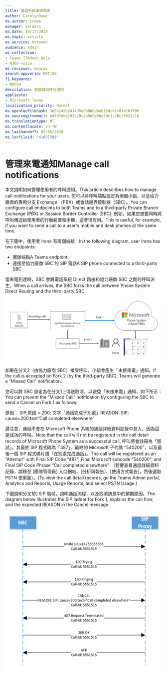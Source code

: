 ```yaml
---
title: 電話系統直接路由
author: CarolynRowe
ms.author: crowe
manager: serdars
ms.date: 10/17/2019
ms.topic: article
ms.service: msteams
audience: admin
ms.collection:
- Teams_ITAdmin_Help
- M365-voice
ms.reviewer: nmurav
search.appverid: MET150
f1.keywords:
- NOCSH
description: 直接路由呼叫通知
appliesto:
- Microsoft Teams
localization_priority: Normal
ms.openlocfilehash: 3d53245d241435e869dbdbeb15dcb1c81e18ff96
ms.sourcegitcommit: ed3d7ebb193229cab9e0e5be3dc1c28c3f622c1b
ms.translationtype: MT
ms.contentlocale: zh-TW
ms.lasthandoff: 02/06/2020
ms.locfileid: "41837593"
---
```

# <a name="manage-call-notifications"></a><span data-ttu-id="7aecb-103">管理來電通知</span><span class="sxs-lookup"><span data-stu-id="7aecb-103">Manage call notifications</span></span>

<span data-ttu-id="7aecb-104">本文說明如何管理使用者的呼叫通知。</span><span class="sxs-lookup"><span data-stu-id="7aecb-104">This article describes how to manage call notifications for your users.</span></span> <span data-ttu-id="7aecb-105">您可以將呼叫端點設定為兩個小組，以及協力廠商的專用分支 Exchange （PBX）或會話邊界控制器（SBC）。</span><span class="sxs-lookup"><span data-stu-id="7aecb-105">You can configure call endpoints to both Teams and to a third-party Private Branch Exchange (PBX) or Session Border Controller (SBC).</span></span>  <span data-ttu-id="7aecb-106">例如，如果您想要同時將呼叫傳送給使用者的行動裝置和手機，這會很有用。</span><span class="sxs-lookup"><span data-stu-id="7aecb-106">This is useful, for example, if you want to send a call to a user's mobile and desk phones at the same time.</span></span>   

<span data-ttu-id="7aecb-107">在下圖中，使用者 Irena 有兩個端點：</span><span class="sxs-lookup"><span data-stu-id="7aecb-107">In the following diagram, user Irena has two endpoints:</span></span>

- <span data-ttu-id="7aecb-108">團隊端點</span><span class="sxs-lookup"><span data-stu-id="7aecb-108">A Teams endpoint</span></span>
- <span data-ttu-id="7aecb-109">連接至協力廠商 SBC 的 SIP 電話</span><span class="sxs-lookup"><span data-stu-id="7aecb-109">A SIP phone connected to a third-party SBC</span></span>

<span data-ttu-id="7aecb-110">當來電到達時，SBC 會將電話系統 Direct 路由和協力廠商 SBC 之間的呼叫派生。</span><span class="sxs-lookup"><span data-stu-id="7aecb-110">When a call arrives, the SBC forks the call between Phone System Direct Routing and the third-party SBC.</span></span>


![顯示分叉團隊端點的圖表](media/direct-routing-call-notification-1.png)

<span data-ttu-id="7aecb-112">如果在分叉2（由協力廠商 SBC）接受呼叫，小組會產生「未接來電」通知。</span><span class="sxs-lookup"><span data-stu-id="7aecb-112">If the call is accepted on Fork 2 (by the third-party SBC), Teams will generate a “Missed Call” notification.</span></span>  

<span data-ttu-id="7aecb-113">您可以將 SBC 設定為在分叉1上傳送取消，以避免「未接來電」通知，如下所示：</span><span class="sxs-lookup"><span data-stu-id="7aecb-113">You can prevent the “Missed Call” notification by configuring the SBC to send a Cancel on Fork 1 as follows:</span></span>

<span data-ttu-id="7aecb-114">原因： SIP;原因 = 200; 文字「通話完成于別處」</span><span class="sxs-lookup"><span data-stu-id="7aecb-114">REASON: SIP; cause=200;text”Call completed elsewhere”</span></span> 

<span data-ttu-id="7aecb-115">請注意，通話不會在 Microsoft Phone 系統的通話詳細資料記錄中登入，因為這是成功的呼叫。</span><span class="sxs-lookup"><span data-stu-id="7aecb-115">Note that the call will not be registered in the call detail records of Microsoft Phone System as a successful call.</span></span> <span data-ttu-id="7aecb-116">呼叫將會註冊為「嘗試」，其最終 SIP 程式碼為「487」、最終的 Microsoft 子代碼 "540200"，以及最後一個 SIP 程式碼片語「在別處完成通話」。</span><span class="sxs-lookup"><span data-stu-id="7aecb-116">The call will be registered as an “Attempt” with Final SIP Code “487”, Final Microsoft subcode “540200”, and Final SIP Code Phrase “Call completed elsewhere”.</span></span>   <span data-ttu-id="7aecb-117">（若要查看通話詳細資料記錄，請移至 [團隊管理員] 入口網站、[分析與報告]、[使用方式報告]，然後選取 PSTN 使用量）。</span><span class="sxs-lookup"><span data-stu-id="7aecb-117">(To view the call detail records, go the Teams Admin portal, Analytics and Reports, Usage Reports, and select PSTN Usage.)</span></span>


<span data-ttu-id="7aecb-118">下圖說明分叉1的 SIP 階梯，說明通話流程，以及取消訊息中的預期原因。</span><span class="sxs-lookup"><span data-stu-id="7aecb-118">The diagram below illustrates the SIP ladder for Fork 1, explains the call flow, and the expected REASON in the Cancel message.</span></span> 

![顯示分叉團隊端點的圖表](media/direct-routing-call-notification-2.png)
